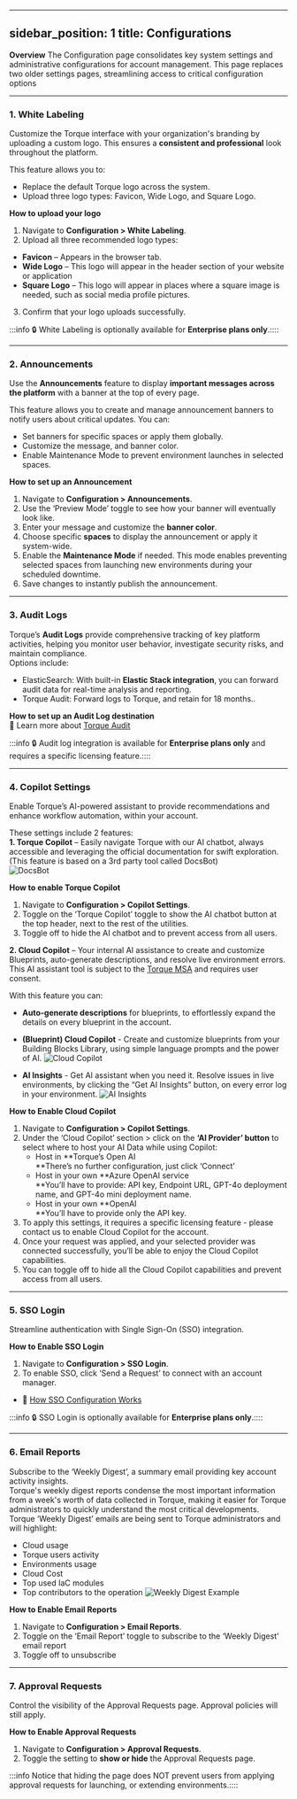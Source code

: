 
---
sidebar_position: 1
title: Configurations
---

__Overview__
The Configuration page consolidates key system settings and administrative configurations for account management. This page replaces two older settings pages, streamlining access to critical configuration options

---

### 1. White Labeling

Customize the Torque interface with your organization's branding by uploading a custom logo. This ensures a **consistent and professional** look throughout the platform.

This feature allows you to:  
- Replace the default Torque logo across the system.  
- Upload three logo types: Favicon, Wide Logo, and Square Logo.  
  
**How to upload your logo**

1.  Navigate to **Configuration > White Labeling**.
2.  Upload all three recommended logo types:

-   **Favicon** – Appears in the browser tab.
-   **Wide Logo** – This logo will appear in the header section of your website or application
-   **Square Logo** – This logo will appear in places where a square image is needed, such as social media profile pictures.

3. Confirm that your logo uploads successfully.

:::info 🔒  White Labeling is optionally available for **Enterprise plans only**.::::

---

### 2. Announcements

  
Use the **Announcements** feature to display **important messages across the platform** with a banner at the top of every page.  
  
This feature allows you to create and manage announcement banners to notify users about critical updates. You can:  
- Set banners for specific spaces or apply them globally.  
- Customize the message, and banner color.  
- Enable Maintenance Mode to prevent environment launches in selected spaces.

**How to set up an Announcement**

1.  Navigate to **Configuration > Announcements**.
2.  Use the ‘Preview Mode’ toggle to see how your banner will eventually look like.
3.  Enter your message and customize the **banner color**.
4.  Choose specific **spaces** to display the announcement or apply it system-wide.
5.  Enable the **Maintenance Mode** if needed. This mode enables preventing selected spaces from launching new environments during your scheduled downtime.
6.  Save changes to instantly publish the announcement.

---

### 3. Audit Logs

Torque’s **Audit Logs** provide comprehensive tracking of key platform activities, helping you monitor user behavior, investigate security risks, and maintain compliance.  
Options include:  
- ElasticSearch: With built-in **Elastic Stack integration**, you can forward audit data for real-time analysis and reporting.  
- Torque Audit: Forward logs to Torque, and retain for 18 months..  
  
**How to set up an Audit Log destination**  
📖 Learn more about [Torque Audit](https://docs.qtorque.io/governance/audit-log/audit-log-configuration)
  
:::info 🔒  Audit log integration is  available for **Enterprise plans only** and requires a specific licensing feature.::::

---

### 4. Copilot Settings

Enable Torque’s AI-powered assistant to provide recommendations and enhance workflow automation, within your account.  
  
These settings include 2 features:  
**1. Torque Copilot** – Easily navigate Torque with our AI chatbot, always accessible and leveraging the official documentation for swift exploration.  
(This feature is based on a 3rd party tool called DocsBot)  
![DocsBot](file:///Users/tali.n/Desktop/Announcemnets%20GIF/NEW_Jan%202025_Configiration%20Page/DocsBot.png)

**How to enable Torque Copilot**

1.  Navigate to **Configuration > Copilot Settings**.
2.  Toggle on the ‘Torque Copilot’ toggle to show the AI chatbot button at the top header, next to the rest of the utilities.
3.  Toggle off to hide the AI chatbot and to prevent access from all users.

**2. Cloud Copilot** – Your internal AI assistance to create and customize Blueprints, auto-generate descriptions, and resolve live environment errors.  
This AI assistant tool is subject to the [Torque MSA](https://www.quali.com/legal-torque-master-subscription-agreement/) and requires user consent.  
  
With this feature you can:  
- **Auto-generate descriptions** for blueprints, to effortlessly expand the details on every blueprint in the account.  
- **(Blueprint) Cloud Copilot** - Create and customize blueprints from your Building Blocks Library, using simple language prompts and the power of AI.
![Cloud Copilot](file:///Users/tali.n/Desktop/Announcemnets%20GIF/NEW_Jan%202025_Configiration%20Page/Cloud%20Copilot%20Panel.png)

- **AI Insights** - Get AI assistant when you need it. Resolve issues in live environments, by clicking the “Get AI Insights” button, on every error log in your environment. 
![AI Insights](file:///Users/tali.n/Desktop/Announcemnets%20GIF/NEW_Jan%202025_Configiration%20Page/AI%20Insights.png)



**How to Enable Cloud Copilot**

1.  Navigate to **Configuration > Copilot Settings**.
2.  Under the ‘Cloud Copilot’ section > click on the **‘AI Provider’ button** to select where to host your AI Data while using Copilot:  
    - Host in **Torque’s Open AI  
    **There’s no further configuration, just click ‘Connect’  
    - Host in your own **Azure OpenAI service  
    **You’ll have to provide: API key, Endpoint URL, GPT-4o deployment name, and GPT-4o mini deployment name.  
    - Host in your own **OpenAI  
    **You’ll have to provide only the API key.
3.  To apply this settings, it requires a specific licensing feature - please contact us to enable Cloud Copilot for the account.
4.  Once your request was applied, and your selected provider was connected successfully, you’ll be able to enjoy the Cloud Copilot capabilities.
5.  You can toggle off to hide all the Cloud Copilot capabilities and prevent access from all users.  


---



### 5. SSO Login

Streamline authentication with Single Sign-On (SSO) integration.  
  
**How to Enable SSO Login**

1.  Navigate to **Configuration > SSO Login**.
2.  To enable SSO, click ‘Send a Request’ to connect with an account manager.

- 📖 [How SSO Configuration Works](https://docs.qtorque.io/admin-guide/sso)
  
:::info 🔒  SSO Login is optionally available for **Enterprise plans only**.::::


---


### 6. Email Reports  
Subscribe to the ‘Weekly Digest’, a summary email providing key account activity insights.  
Torque's weekly digest reports condense the most important information from a week's worth of data collected in Torque, making it easier for Torque administrators to quickly understand the most critical developments.  
Torque ‘Weekly Digest’ emails are being sent to Torque administrators and will highlight:

-   Cloud usage
-   Torque users activity
-   Environments usage
-   Cloud Cost
-   Top used IaC modules
-   Top contributors to the operation
![Weekly Digest Example](file:///Users/tali.n/Desktop/Announcemnets%20GIF/NEW_Jan%202025_Configiration%20Page/Mockup_Weekly%20Digest.png)
  
**How to Enable Email Reports**

1.  Navigate to **Configuration > Email Reports**.
2.  Toggle on the ‘Email Report’ toggle to subscribe to the ‘Weekly Digest’ email report
3.  Toggle off to unsubscribe  

---

### 7. Approval Requests

Control the visibility of the Approval Requests page. Approval policies will still apply.  
  
**How to Enable Approval Requests**

1.  Navigate to **Configuration > Approval Requests**.
2.  Toggle the setting to **show or hide** the Approval Requests page.

:::info Notice that hiding the page does NOT prevent users from applying approval requests for launching, or extending environments.::::


  

